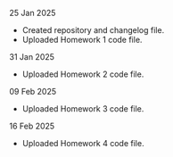 25 Jan 2025 
- Created repository and changelog file.
- Uploaded Homework 1 code file.

31 Jan 2025
- Uploaded Homework 2 code file.

09 Feb 2025
- Uploaded Homework 3 code file.

16 Feb 2025
- Uploaded Homework 4 code file.
